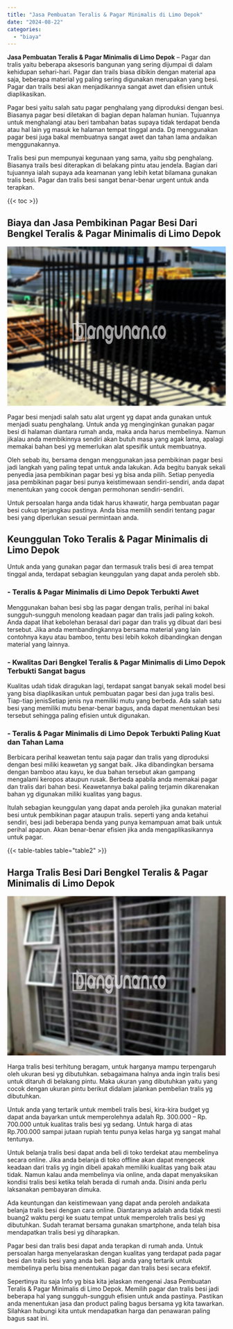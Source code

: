 ```yaml
---
title: "Jasa Pembuatan Teralis & Pagar Minimalis di Limo Depok"
date: "2024-08-22"
categories: 
  - "biaya"
---
```


**Jasa Pembuatan Teralis & Pagar Minimalis di Limo Depok** – Pagar dan tralis yaitu beberapa aksesoris bangunan yang sering dijumpai di dalam kehidupan sehari-hari. Pagar dan trails biasa dibikin dengan material apa saja, beberapa material yg paling sering digunakan merupakan yang besi. Pagar dan trails besi akan menjadikannya sangat awet dan efisien untuk diaplikasikan.

Pagar besi yaitu salah satu pagar penghalang yang diproduksi dengan besi. Biasanya pagar besi diletakan di bagian depan halaman hunian. Tujuannya untuk menghalangi atau beri tambahan batas supaya tidak terdapat benda atau hal lain yg masuk ke halaman tempat tinggal anda. Dg menggunakan pagar besi juga bakal membuatnya sangat awet dan tahan lama andaikan menggunakannya.

Tralis besi pun mempunyai kegunaan yang sama, yaitu sbg penghalang. Biasanya trails besi diterapkan di belakang pintu atau jendela. Bagian dari tujuannya ialah supaya ada keamanan yang lebih ketat bilamana gunakan tralis besi. Pagar dan tralis besi sangat benar-benar urgent untuk anda terapkan.

{{< toc >}}

## Biaya dan Jasa Pembikinan Pagar Besi Dari Bengkel Teralis & Pagar Minimalis di Limo Depok

![Jasa Pembuatan Teralis & Pagar Minimalis di Limo Depok](/images/pagar-minimalis-murah-31.png)

Pagar besi menjadi salah satu alat urgent yg dapat anda gunakan untuk menjadi suatu penghalang. Untuk anda yg menginginkan gunakan pagar besi di halaman diantara rumah anda, maka anda harus membelinya. Namun jikalau anda membikinnya sendiri akan butuh masa yang agak lama, apalagi memakai bahan besi yg memerlukan alat spesifik untuk membuatnya.

Oleh sebab itu, bersama dengan menggunakan jasa pembikinan pagar besi jadi langkah yang paling tepat untuk anda lakukan. Ada begitu banyak sekali penyedia jasa pembikinan pagar besi yg bisa anda pilih. Setiap penyedia jasa pembikinan pagar besi punya keistimewaan sendiri-sendiri, anda dapat menentukan yang cocok dengan permohonan sendiri-sendiri.

Untuk persoalan harga anda tidak harus khawatir, harga pembuatan pagar besi cukup terjangkau pastinya. Anda bisa memilih sendiri tentang pagar besi yang diperlukan sesuai permintaan anda.

## Keunggulan Toko Teralis & Pagar Minimalis di Limo Depok

Untuk anda yang gunakan pagar dan termasuk tralis besi di area tempat tinggal anda, terdapat sebagian keunggulan yang dapat anda peroleh sbb.

### \- Teralis & Pagar Minimalis di Limo Depok Terbukti Awet

Menggunakan bahan besi sbg las pagar dengan tralis, perihal ini bakal sungguh-sungguh menolong keadaan pagar dan tralis jadi paling kokoh. Anda dapat lihat kebolehan berasal dari pagar dan tralis yg dibuat dari besi tersebut. Jika anda membandingkannya bersama material yang lain contohnya kayu atau bamboo, tentu besi lebih kokoh dibandingkan dengan material yang lainnya.

### \- Kwalitas Dari Bengkel Teralis & Pagar Minimalis di Limo Depok Terbukti Sangat bagus

Kualitas udah tidak diragukan lagi, terdapat sangat banyak sekali model besi yang bisa diaplikasikan untuk pembuatan pagar besi dan juga tralis besi. Tiap-tiap jenisSetiap jenis nya memiliki mutu yang berbeda. Ada salah satu besi yang memiliki mutu benar-benar bagus, anda dapat menentukan besi tersebut sehingga paling efisien untuk digunakan.

### \- Teralis & Pagar Minimalis di Limo Depok Terbukti Paling Kuat dan Tahan Lama

Berbicara perihal keawetan tentu saja pagar dan tralis yang diproduksi dengan besi miliki keawetan yg sangat baik. Jika dibandingkan bersama dengan bamboo atau kayu, ke dua bahan tersebut akan gampang mengalami keropos ataupun rusak. Berbeda apabila anda memakai pagar dan tralis dari bahan besi. Keawetannya bakal paling terjamin dikarenakan bahan yg digunakan miliki kualitas yang bagus.

Itulah sebagian keunggulan yang dapat anda peroleh jika gunakan material besi untuk pembikinan pagar ataupun tralis. seperti yang anda ketahui sendiri, besi jadi beberapa benda yang punya kemampuan amat baik untuk perihal apapun. Akan benar-benar efisien jika anda mengaplikasikannya untuk pagar.

{{< table-tables table="table2" >}}

## Harga Tralis Besi Dari Bengkel Teralis & Pagar Minimalis di Limo Depok

![Jasa Pembuatan Teralis & Pagar Minimalis di Limo Depok](/images/teralis-minimalis-murah-22.png)

Harga tralis besi terhitung beragam, untuk harganya mampu terpengaruh oleh ukuran besi yg dibutuhkan. sebagaimana halnya anda ingin tralis besi untuk ditaruh di belakang pintu. Maka ukuran yang dibutuhkan yaitu yang cocok dengan ukuran pintu berikut didalam jalankan pembelian tralis yg dibutuhkan.

Untuk anda yang tertarik untuk membeli tralis besi, kira-kira budget yg dapat anda bayarkan untuk memperolehnya adalah Rp. 300.000 – Rp. 700.000 untuk kualitas tralis besi yg sedang. Untuk harga di atas Rp.700.000 sampai jutaan rupiah tentu punya kelas harga yg sangat mahal tentunya.

Untuk belanja tralis besi dapat anda beli di toko terdekat atau membelinya secara online. Jika anda belanja di toko offline akan dapat mengecek keadaan dari tralis yg ingin dibeli apakah memiliki kualitas yang baik atau tidak. Namun kalau anda membelinya via online, anda dapat menyaksikan kondisi tralis besi ketika telah berada di rumah anda. Disini anda perlu laksanakan pembayaran dimuka.

Ada keuntungan dan keistimewaan yang dapat anda peroleh andaikata belanja tralis besi dengan cara online. Diantaranya adalah anda tidak mesti buang2 waktu pergi ke suatu tempat untuk memperoleh tralis besi yg dibutuhkan. Sudah teramat bersama gunakan smartphone, anda telah bisa mendapatkan tralis besi yg diharapkan.

Pagar besi dan tralis besi dapat anda terapkan di rumah anda. Untuk persoalan harga menyelaraskan dengan kualitas yang terdapat pada pagar besi dan tralis besi yang anda beli. Bagi anda yang tertarik untuk membelinya perlu bisa menentukan pagar dan tralis besi secara efektif.

Sepertinya itu saja Info yg bisa kita jelaskan mengenai Jasa Pembuatan Teralis & Pagar Minimalis di Limo Depok. Memilih pagar dan tralis besi jadi beberapa hal yang sungguh-sungguh efisien untuk anda pastinya. Pastikan anda menentukan jasa dan product paling bagus bersama yg kita tawarkan. Silahkan hubungi kita untuk mendapatkan harga dan penawaran paling bagus saat ini.

